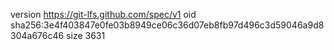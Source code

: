 version https://git-lfs.github.com/spec/v1
oid sha256:3e4f403847e0fe03b8949ce06c36d07eb8fb97d496c3d59046a9d8304a676c46
size 3631
